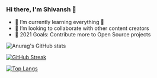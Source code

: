 ### Hi there, I'm Shivansh 👋

- 🌱 I’m currently learning everything 🤣
- 👯 I’m looking to collaborate with other content creators
- 🥅 2021 Goals: Contribute more to Open Source projects

![Anurag's GitHub stats](https://github-readme-stats.vercel.app/api?username=shivansh-thakur&show_icons=true&theme=vision-friendly-dark)<br>

[![GitHub Streak](https://github-readme-streak-stats.herokuapp.com/?user=shivansh-thakur&theme=vision-friendly-dark)](https://git.io/streak-stats)

<!-- [![Top Langs](https://github-readme-stats.vercel.app/api/top-langs/?username=shivansh-thakur&layout=compact)](https://github.com/anuraghazra/github-readme-stats) -->

[![Top Langs](https://github-readme-stats.vercel.app/api/top-langs/?username=shivansh-thakur&theme=vision-friendly-dark)](https://github.com/anuraghazra/github-readme-stats)





<!--

**Shivansh-Thakur/Shivansh-Thakur** is a ✨ _special_ ✨ repository because its `README.md` (this file) appears on your GitHub profile.

Here are some ideas to get you started:

- 🔭 I’m currently working on ...
- 🌱 I’m currently learning ...
- 👯 I’m looking to collaborate on ...
- 🤔 I’m looking for help with ...
- 💬 Ask me about ...
- 📫 How to reach me: ...
- 😄 Pronouns: ...
- ⚡ Fun fact: ...
-->
